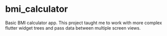 # bmi_calculator
Basic BMI calculator app. This project taught me to work with more complex flutter widget trees and pass data between multiple screen views.
